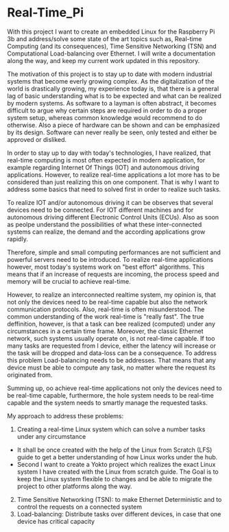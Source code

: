 # Real-Time_Pi

With this project I want to create an embedded Linux for the Raspberry Pi 3b and address/solve some state of the art topics such as, Real-time Computing (and its consequences), Time Sensitive Networking (TSN) and Computational Load-balancing over Ethernet.
I will write a documentation along the way, and keep my current work updated in this repository.

The motivation of this project is to stay up to date with modern industrial systems that become everly growing complex.
As the digitalization of the world is drastically growing, my experience today is, that there is a general lag of basic understanding what is to be expected and what can be realized by modern systems. As software to a layman is often abstract, it becomes difficult to argue why certain steps are required in order to do a proper system setup, whereas common knowledge would recommend to do otherwise.
Also a piece of hardware can be shown and can be emphasized by its design. Software can never really be seen, only tested and either be approved or disliked.

In order to stay up to day with today's technologies, I have realized, that real-time computing is most often expected in modern application, for example regarding Internet Of Things (IOT) and autonomous driving applications. However, to realize real-time applications a lot more has to be considered than just realizing this on one component.
That is why I want to address some basics that need to solved first in order to realize such tasks.

To realize IOT and/or autonomous driving it can be observes that several devices need to be connected. For IOT different machines and for autonomous driving different Electronic Control Units (ECUs). Also as soon as peolpe understand the possibilities of what these inter-connected systems can realize, the demand and the according applications grow rapidly.

Therefore, simple and small computing performances are not sufficient and powerful servers need to be introduced.
To realize real-time applications however, most today's systems work on "best effort" algorithms. This means that if an increase of requests are incoming, the process speed and memory will be crucial to achieve real-time.

However, to realize an interconnected realtime system, my opinion is, that not only the devices need to be real-time capable but also the network communication protocols. Also, real-time is often misunderstood. The common understanding of the work real-time is "really fast". The true deffinition, however, is that a task can bee realized (computed) under any circumstances in a certain time frame. Moreover, the classic Ethernet network, such systems usually operate on, is not real-time capable. If too many tasks are requested from I device, either the latency will increase or the task will be dropped and data-loss can be a consequence.
To address this problem Load-balancing needs to be addresses. That means that any device must be able to compute any task, no matter where the request its originated from.

Summing up, oo achieve real-time applications not only the devices need to be real-time capable, furthermore, the hole system needs to be real-time capable and the system needs to smartly manage the requested tasks. 

My approach to address these problems:
1. Creating a real-time Linux system which can solve a number tasks under any circumstance
* It shall be once created with the help of the Linux from Scratch (LFS) guide to get a better understanding of how Linux works under the hub.
* Second I want to create a Yokto project which realizes the exact Linux system I have created with the Linux from scratch guide. The Goal is to keep the Linux system flexible to changes and be able to migrate the project to other platforms along the way.

2. Time Sensitive Networking (TSN): to make Ethernet Deterministic and to control the requests on a connected system
3. Load-balancing: Distribute tasks over different devices, in case that one device has critical capacity



